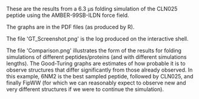 These are the results from a 6.3 μs folding simulation of the CLN025 peptide using the AMBER-99SB-ILDN force field. 

The graphs are in the PDF files (as produced by R). 

The file 'GT_Screenshot.png' is the log produced on the interactive shell.

The file 'Comparison.png' illustrates the form of the results for folding simulations of different peptides/proteins (and with different simulations lengths). The Good-Turing graphs are estimates of how probable it is to observe structures that differ significantly from those already observed. In this example, 6NM2 is the best sampled peptide, followed by CLN025, and finally FipWW (for which we can reasonably expect to observe new and very different structures if we were to continue the simulation).

